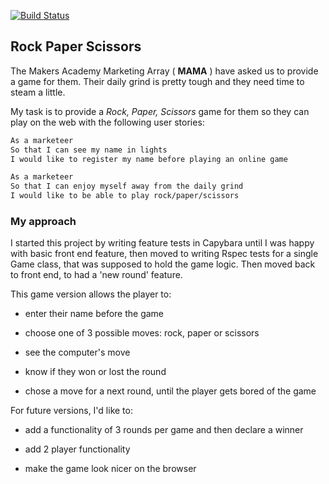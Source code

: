 [![Build Status](https://travis-ci.org/anitacanita/rps-challenge.svg)](https://travis-ci.org/anitacanita/rps-challenge)

## Rock Paper Scissors

The Makers Academy Marketing Array ( **MAMA** ) have asked us to provide a game for them. Their daily grind is pretty tough and they need time to steam a little.

My task is to provide a _Rock, Paper, Scissors_ game for them so they can play on the web with the following user stories:

```sh
As a marketeer
So that I can see my name in lights
I would like to register my name before playing an online game

As a marketeer
So that I can enjoy myself away from the daily grind
I would like to be able to play rock/paper/scissors
```
### My approach

I started this project by writing feature tests in Capybara until I was happy with basic front end feature, then moved to writing Rspec tests for a single Game class, that was supposed to hold the game logic. Then moved back to front end, to had a 'new round' feature.

This game version allows the player to:

- enter their name before the game

- choose one of 3 possible moves: rock, paper or scissors

- see the computer's move

- know if they won or lost the round

- chose a move for a next round, until the player gets bored of the game

For future versions, I'd like to:

- add a functionality of 3 rounds per game and then declare a winner

- add 2 player functionality

- make the game look nicer on the browser
